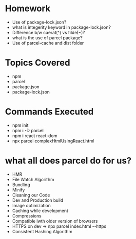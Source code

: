 # Homework
- Use of package-lock.json?
- what is integerity keyword in package-lock.json?
- Difference b/w caerat(^) vs tilde(~)?
- what is the use of parcel package?
- Use of parcel-cache and dist folder


# Topics Covered
- npm
- parcel
- package.json
- package-lock.json

# Commands Executed
- npm init
- npm i -D parcel
- npm i react react-dom
- npx parcel complexHtmlUsingReact.html

# what all does parcel do for us?
- HMR
- File Watch Algorithm
- Bundling
- Minify
- Cleaning our Code
- Dev and Production build
- Image optimization
- Caching while development
- Compressions
- Compatible iwth older version of browsers
- HTTPS on dev -> npx parcel index.html --https
- Consistent Hashing Algorithm

